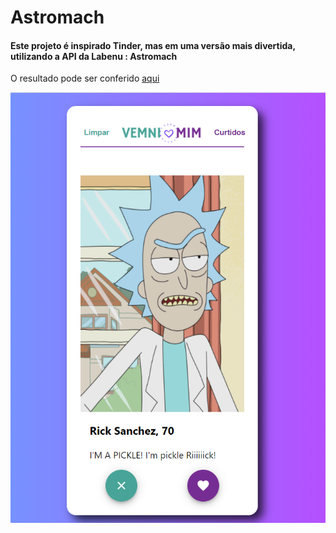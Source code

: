 # Astromach

#### Este projeto é inspirado Tinder, mas em uma versão mais divertida, utilizando a API da Labenu : Astromach

O resultado pode ser conferido [aqui](https://debonair-hole.surge.sh/)

![](https://github.com/Pereira-Araujo/Projetos/blob/main/Projetos_React/AstroMach/assets/print_astromach.png?raw=true)
